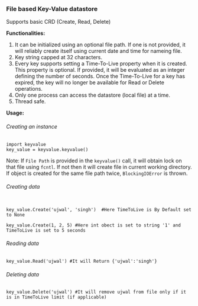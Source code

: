 
### File based Key-Value datastore

   Supports basic CRD (Create, Read, Delete)

**Functionalities:**
  1. It can be initialized using an optional file path. If one is not provided, it will reliably create itself using current date and time for nameing file.
  2. Key string capped at 32 characters.
  3. Every key supports setting a Time-To-Live property when it is created. This property is optional. If provided, it will be evaluated as an integer defining the number of seconds. Once the Time-To-Live for a key has expired, the key will no longer be available for Read or Delete operations.
  4. Only one process can access the datastore (local file) at a time.
  5. Thread safe.


**Usage:**

###### Creating an instance
```
import keyvalue
key_value = keyvalue.keyvalue()
```

Note: If `File Path` is provided in the `keyvalue()` call, it will obtain lock on that file using `fcntl`. If not then it will create file in current working directory. If object is created for the same file path twice, `BlockingIOError` is thrown.

###### Creating data
```

key_value.Create('ujwal', 'singh')  #Here TimeToLive is By Default set to None 

key_value.Create(1, 2, 5) #Here int obect is set to string '1' and TimeToLive is set to 5 seconds
```

###### Reading data
```
key_value.Read('ujwal') #It will Return {'ujwal':'singh'}
```

###### Deleting data
```
key_value.Delete('ujwal') #It will remove ujwal from file only if it is in TimeToLive limit (if applicable)
```
